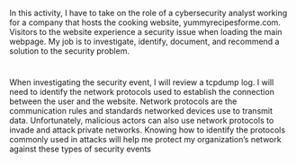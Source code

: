In this activity, I have to take on the role of a cybersecurity analyst working for a company that hosts the cooking website, yummyrecipesforme.com. Visitors to the website experience a security issue when loading the main webpage. My job is to investigate, identify, document, and recommend a solution to the security problem.<br> 
# 
When investigating the security event, I will review a tcpdump log. I will need to identify the network protocols used to establish the connection between the user and the website. Network protocols are the communication rules and standards networked devices use to transmit data. Unfortunately, malicious actors can also use network protocols to invade and attack private networks. Knowing how to identify the protocols commonly used in attacks will help me protect my organization’s network against these types of security events